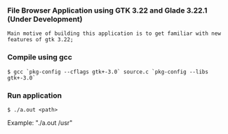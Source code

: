 ### File Browser Application using GTK 3.22 and Glade 3.22.1 (Under Development)
	Main motive of building this application is to get familiar with new features of gtk 3.22;
### Compile using gcc
	$ gcc `pkg-config --cflags gtk+-3.0` source.c `pkg-config --libs gtk+-3.0`
### Run application
	$ ./a.out <path>
Example: "./a.out /usr"
